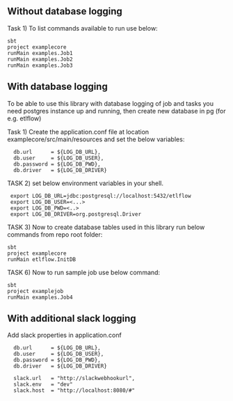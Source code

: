 ## Without database logging
Task 1) To list commands available to run use below:
```shell
sbt
project examplecore
runMain examples.Job1
runMain examples.Job2
runMain examples.Job3
```

## With database logging
To be able to use this library with database logging of job and tasks you need postgres instance up and running, then create new database in pg (for e.g. etlflow)

Task 1) Create the application.conf file at location examplecore/src/main/resources and set the below variables:
```shell
  db.url      = ${LOG_DB_URL},
  db.user     = ${LOG_DB_USER},
  db.password = ${LOG_DB_PWD},
  db.driver   = ${LOG_DB_DRIVER}
```

TASK 2) set below environment variables in your shell.
```shell
 export LOG_DB_URL=jdbc:postgresql://localhost:5432/etlflow
 export LOG_DB_USER=<...>
 export LOG_DB_PWD=<..>
 export LOG_DB_DRIVER=org.postgresql.Driver
```

TASK 3) Now to create database tables used in this library run below commands from repo root folder:
```shell
sbt
project examplecore
runMain etlflow.InitDB
```

TASK 6) Now to run sample job use below command:
```shell
sbt
project examplejob
runMain examples.Job4
```

## With additional slack logging
Add slack properties in application.conf
```shell
  db.url      = ${LOG_DB_URL},
  db.user     = ${LOG_DB_USER},
  db.password = ${LOG_DB_PWD},
  db.driver   = ${LOG_DB_DRIVER}

  slack.url   = "http://slackwebhookurl",
  slack.env   = "dev"
  slack.host  = "http://localhost:8080/#"
```
